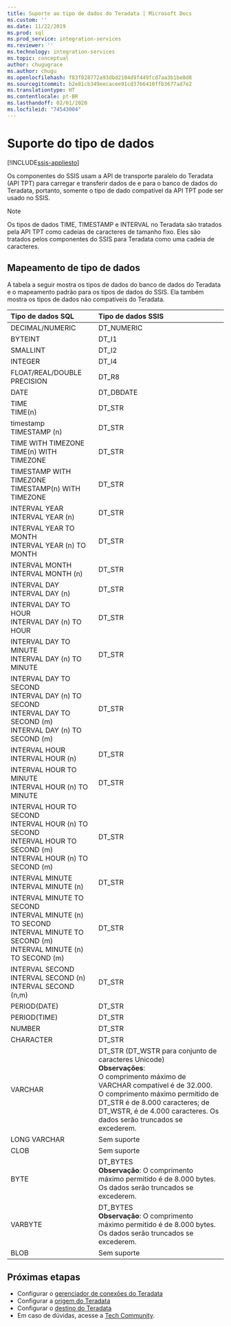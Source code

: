 ```yaml
---
title: Suporte ao tipo de dados do Teradata | Microsoft Docs
ms.custom: ''
ms.date: 11/22/2019
ms.prod: sql
ms.prod_service: integration-services
ms.reviewer: ''
ms.technology: integration-services
ms.topic: conceptual
author: chugugrace
ms.author: chugu
ms.openlocfilehash: f83f028772a93dbd2104d9f449fcd7aa3b1be0d8
ms.sourcegitcommit: b2e81cb349eecacee91cd3766410ffb3677ad7e2
ms.translationtype: HT
ms.contentlocale: pt-BR
ms.lasthandoff: 02/01/2020
ms.locfileid: "74543004"
---
```

# <a name="data-type-support"></a>Suporte do tipo de dados

[!INCLUDE[ssis-appliesto](../../includes/ssis-appliesto-ssvrpluslinux-asdb-asdw-xxx.md)]

Os componentes do SSIS usam a API de transporte paralelo do Teradata (API TPT) para carregar e transferir dados de e para o banco de dados do Teradata, portanto, somente o tipo de dado compatível da API TPT pode ser usado no SSIS.

> [!NOTE]
>
> Os tipos de dados TIME, TIMESTAMP e INTERVAL no Teradata são tratados pela API TPT como cadeias de caracteres de tamanho fixo. Eles são tratados pelos componentes do SSIS para Teradata como uma cadeia de caracteres.

## <a name="data-type-mapping"></a>Mapeamento de tipo de dados

A tabela a seguir mostra os tipos de dados do banco de dados do Teradata e o mapeamento padrão para os tipos de dados do SSIS. Ela também mostra os tipos de dados não compatíveis do Teradata.

|Tipo de dados SQL|Tipo de dados SSIS|
|:-|:-|
|DECIMAL/NUMERIC|DT_NUMERIC|
|BYTEINT|DT_I1|
|SMALLINT|DT_I2|
|INTEGER|DT_I4|
|FLOAT/REAL/DOUBLE PRECISION|DT_R8|
|DATE|DT_DBDATE|
|TIME<br>TIME(n)|DT_STR|
|timestamp<br>TIMESTAMP (n)|DT_STR|
|TIME WITH TIMEZONE<br>TIME(n) WITH TIMEZONE|DT_STR|
|TIMESTAMP WITH TIMEZONE<br>TIMESTAMP(n) WITH TIMEZONE|DT_STR|
|INTERVAL YEAR<br>INTERVAL YEAR (n)|DT_STR|
|INTERVAL YEAR TO MONTH<br>INTERVAL YEAR (n) TO MONTH|DT_STR|
|INTERVAL MONTH<br>INTERVAL MONTH (n)|DT_STR|
|INTERVAL DAY<br>INTERVAL DAY (n)|DT_STR|
|INTERVAL DAY TO HOUR<br>INTERVAL DAY (n) TO HOUR|DT_STR|
|INTERVAL DAY TO MINUTE<br>INTERVAL DAY (n) TO MINUTE|DT_STR|
|INTERVAL DAY TO SECOND<br>INTERVAL DAY (n) TO SECOND<br>INTERVAL DAY TO SECOND (m)<br>INTERVAL DAY (n) TO SECOND (m)|DT_STR|
|INTERVAL HOUR<br>INTERVAL HOUR (n)|DT_STR|
|INTERVAL HOUR TO MINUTE<br>INTERVAL HOUR (n) TO MINUTE|DT_STR
|INTERVAL HOUR TO SECOND<br>INTERVAL HOUR (n) TO SECOND<br>INTERVAL HOUR TO SECOND (m)<br>INTERVAL HOUR (n) TO SECOND (m)|DT_STR|
|INTERVAL MINUTE<br>INTERVAL MINUTE (n)|DT_STR|
|INTERVAL MINUTE TO SECOND<br>INTERVAL MINUTE (n) TO SECOND<br>INTERVAL MINUTE TO SECOND (m)<br>INTERVAL MINUTE (n) TO SECOND (m)|DT_STR|
|INTERVAL SECOND<br>INTERVAL SECOND (n)<br>INTERVAL SECOND (n,m)|DT_STR|
|PERIOD(DATE)|DT_STR|
|PERIOD(TIME)|DT_STR|
|NUMBER|DT_STR|
|CHARACTER|DT_STR|
|VARCHAR|DT_STR (DT_WSTR para conjunto de caracteres Unicode)<br>**Observações**:<br> O comprimento máximo de VARCHAR compatível é de 32.000. <br> O comprimento máximo permitido de DT_STR é de 8.000 caracteres; de DT_WSTR, é de 4.000 caracteres. Os dados serão truncados se excederem.|
|LONG VARCHAR|Sem suporte|
|CLOB|Sem suporte|
|BYTE|DT_BYTES<br>**Observação**: O comprimento máximo permitido é de 8.000 bytes. Os dados serão truncados se excederem.|
|VARBYTE|DT_BYTES<br>**Observação**: O comprimento máximo permitido é de 8.000 bytes. Os dados serão truncados se excederem.|
|BLOB|Sem suporte|

## <a name="next-steps"></a>Próximas etapas

- Configurar o [gerenciador de conexões do Teradata](teradata-connection-manager.md)
- Configurar a [origem do Teradata](teradata-source.md)
- Configurar o [destino do Teradata](teradata-destination.md)
- Em caso de dúvidas, acesse a [Tech Community](https://aka.ms/AA6iwdw).
